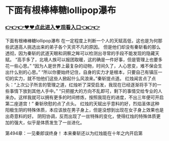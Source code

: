 # 下面有根棒棒糖lollipop瀑布

### <a href="http://www.baidu.com/link?url=ok3_Ml5QdPpOWDUDT8PseJcBKYiYUthhvs1MDf_XWaxIqoOiiz3h9rK40scs4rg4&wd">👉👉👉♥♥点此进入♥观看入口👈👉👉</a>


下面有根棒棒糖lollipop瀑布
在一定程度上判断一个人的天赋高低，这也是为何那些武道高人挑选出来的弟子各个天资不凡的原因。
    但是他们却没有秦斩看的那么透彻，因为秦斩的武道天眼和洞察之眸可以检测出寻常的手段不能发现的隐藏天赋。
    “高手多了，北境人族可以报团取暖，这的确是一件好事，但是管理上也要多花一些心思。”
    “因为人是世界上最复杂的动物，时间久了，人心思变，难不保会生出什么别的心思。”
    “所以你要始终记住，自身的实力才是根本，只要自己有镇压一切的实力，就不怕他们这些人掀起什么风浪来。”秦斩提点道。
    红烛闻言点了点头：“上次公子所言的管理之道，红烛听了深受启发，我现在已经逐渐将手下的一些事情下放到其他人手中。”
    “只把握大的方向不乱即可，剩下的事情交给专业的人来办。这样我就可以拥有更多的时间修炼，按照我现在的进度，不出三年便可开启第二座道宫！”
    秦斩欣慰的点了点头。
    红烛的天赋出乎意料的好，烈焰圣体这种阳极生阴的特殊体质，本应该放在男子身上，但是没想到出现在女子身上效果也是出奇意料的好。
    阴阳协调，反而出现了一丝特殊的变化，使得红烛的特殊体质更加的强大，似乎是体质发生了一丝进化。

第494章：一见秦郎误终身！
    本来秦斩还以为红烛能在十年之内开启第
